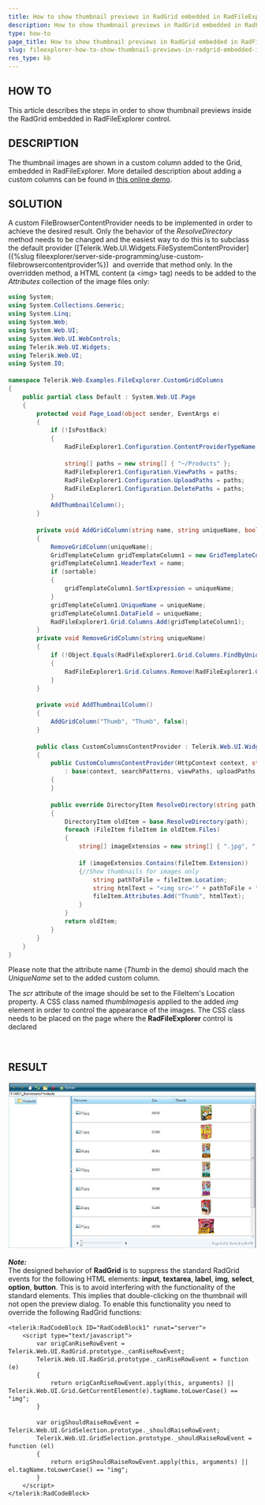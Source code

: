 ```yaml
---
title: How to show thumbnail previews in RadGrid embedded in RadFileExplorer
description: How to show thumbnail previews in RadGrid embedded in RadFileExplorer. Check it now!
type: how-to
page_title: How to show thumbnail previews in RadGrid embedded in RadFileExplorer
slug: fileexplorer-how-to-show-thumbnail-previews-in-radgrid-embedded-in-radfileexplorer
res_type: kb
---
```




   
## HOW TO  
This article describes the steps in order to show thumbnail previews inside the RadGrid embedded in RadFileExplorer control.  
   
   
## DESCRIPTION  

The thumbnail images are shown in a custom column added to the Grid, embedded in RadFileExplorer. More detailed description about adding a custom columns can be found in [this online demo](http://demos.telerik.com/aspnet-ajax/fileexplorer/examples/applicationscenarios/customgridcolumns/defaultcs.aspx).  
    
## SOLUTION

A custom FileBrowserContentProvider needs to be implemented in order to achieve the desired result. Only the behavior of the *ResolveDirectory* method needs to be changed and the easiest way to do this is to subclass the default provider ([Telerik.Web.UI.Widgets.FileSystemContentProvider]({%slug fileexplorer/server-side-programming/use-custom-filebrowsercontentprovider%})  and override that method only. In the overridden method, a HTML content (a &lt;img&gt; tag) needs to be added to the *Attributes* collection of the image files only:  
   
````C#
using System;
using System.Collections.Generic;
using System.Linq;
using System.Web;
using System.Web.UI;
using System.Web.UI.WebControls;
using Telerik.Web.UI.Widgets;
using Telerik.Web.UI;
using System.IO;

namespace Telerik.Web.Examples.FileExplorer.CustomGridColumns
{
	public partial class Default : System.Web.UI.Page
	{
		protected void Page_Load(object sender, EventArgs e)
		{
			if (!IsPostBack)
			{
				RadFileExplorer1.Configuration.ContentProviderTypeName = typeof(CustomColumnsContentProvider).AssemblyQualifiedName;

				string[] paths = new string[] { "~/Products" };
				RadFileExplorer1.Configuration.ViewPaths = paths;
				RadFileExplorer1.Configuration.UploadPaths = paths;
				RadFileExplorer1.Configuration.DeletePaths = paths;
			}
			AddThumbnailColumn();
		}

		private void AddGridColumn(string name, string uniqueName, bool sortable)
		{
			RemoveGridColumn(uniqueName);
			GridTemplateColumn gridTemplateColumn1 = new GridTemplateColumn();
			gridTemplateColumn1.HeaderText = name;
			if (sortable)
			{
				gridTemplateColumn1.SortExpression = uniqueName;
			}
			gridTemplateColumn1.UniqueName = uniqueName;
			gridTemplateColumn1.DataField = uniqueName;
			RadFileExplorer1.Grid.Columns.Add(gridTemplateColumn1);
		}
		private void RemoveGridColumn(string uniqueName)
		{
			if (!Object.Equals(RadFileExplorer1.Grid.Columns.FindByUniqueNameSafe(uniqueName), null))
			{
				RadFileExplorer1.Grid.Columns.Remove(RadFileExplorer1.Grid.Columns.FindByUniqueNameSafe(uniqueName));
			}
		}

		private void AddThumbnailColumn()
		{
			AddGridColumn("Thumb", "Thumb", false);
		}

		public class CustomColumnsContentProvider : Telerik.Web.UI.Widgets.FileSystemContentProvider
		{
			public CustomColumnsContentProvider(HttpContext context, string[] searchPatterns, string[] viewPaths, string[] uploadPaths, string[] deletePaths, string selectedUrl, string selectedItemTag)
				: base(context, searchPatterns, viewPaths, uploadPaths, deletePaths, selectedUrl, selectedItemTag)
			{
			}

			public override DirectoryItem ResolveDirectory(string path)
			{
				DirectoryItem oldItem = base.ResolveDirectory(path);
				foreach (FileItem fileItem in oldItem.Files)
				{
					string[] imageExtensios = new string[] { ".jpg", ".gif", ".png" };// Images extensios

					if (imageExtensios.Contains(fileItem.Extension))
					{//Show thumbnails for images only
						string pathToFile = fileItem.Location;
						string htmlText = "<img src='" + pathToFile + "' alt='" + fileItem.Name + "' class='thumbImages'/>";
						fileItem.Attributes.Add("Thumb", htmlText);
					}
				}
				return oldItem;
			}
		}
	}
}


````
   

Please note that the attribute name (*Thumb* in the demo) should mach the *UniqueName* set to the added custom column.   

The *scr* attribute of the image should be set to the FileItem's Location property. A CSS class named *thumbImages*is applied to the added *img* element in order to control the appearance of the images. The CSS class needs to be placed on the page where the **RadFileExplorer** control is declared  

  
 ## RESULT  
 ![thumbnails in RadGrid view](images/fileexplorer-thumbs.jpg)   
   
   

 ***Note:***  
 The designed behavior of **RadGrid** is to suppress the standard RadGrid events for the following HTML elements: **input**, **textarea**, **label**, **img**, **select**, **option**, **button**. This is to avoid interfering with the functionality of the standard elements. This implies that double-clicking on the thumbnail will not open the preview dialog. To enable this functionality you need to override the following RadGrid functions:  
 
````ASP.NET
<telerik:RadCodeBlock ID="RadCodeBlock1" runat="server">
    <script type="text/javascript">
        var origCanRiseRowEvent = Telerik.Web.UI.RadGrid.prototype._canRiseRowEvent;
        Telerik.Web.UI.RadGrid.prototype._canRiseRowEvent = function (e)
        {
            return origCanRiseRowEvent.apply(this, arguments) || Telerik.Web.UI.Grid.GetCurrentElement(e).tagName.toLowerCase() == "img";
        }
 
        var origShouldRaiseRowEvent = Telerik.Web.UI.GridSelection.prototype._shouldRaiseRowEvent;
        Telerik.Web.UI.GridSelection.prototype._shouldRaiseRowEvent = function (el)
        {
            return origShouldRaiseRowEvent.apply(this, arguments) || el.tagName.toLowerCase() == "img";
        }
    </script>
</telerik:RadCodeBlock>
````

   